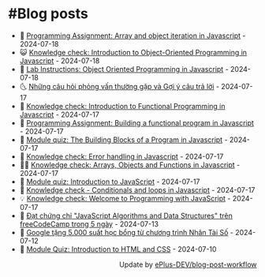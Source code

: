 # #Blog posts
<!-- BLOG-POST-LIST:START -->
- 🧰 [Programming Assignment: Array and object iteration in Javascript](https://eplus.dev/programming-assignment-array-and-object-iteration-in-javascript) - 2024-07-18
- 😺 [Knowledge check: Introduction to Object-Oriented Programming in Javascript](https://eplus.dev/knowledge-check-introduction-to-object-oriented-programming-in-javascript) - 2024-07-18
- 🗽 [Lab Instructions: Object Oriented Programming in Javascript](https://eplus.dev/lab-instructions-object-oriented-programming-in-javascript) - 2024-07-18
- 🌜 [Những câu hỏi phỏng vấn thường gặp và Gợi ý câu trả lời](https://eplus.dev/nhung-cau-hoi-phong-van-thuong-gap-va-goi-y-cau-tra-loi) - 2024-07-17
- 📝 [Knowledge check: Introduction to Functional Programming in Javascript](https://eplus.dev/knowledge-check-introduction-to-functional-programming-in-javascript) - 2024-07-17
- 🚀 [Programming Assignment: Building a functional program in Javascript](https://eplus.dev/programming-assignment-building-a-functional-program-in-javascript) - 2024-07-17
- 💼 [Module quiz: The Building Blocks of a Program in Javascript](https://eplus.dev/module-quiz-the-building-blocks-of-a-program-in-javascript) - 2024-07-17
- 🦣 [Knowledge check: Error handling in Javascript](https://eplus.dev/knowledge-check-error-handling-in-javascript) - 2024-07-17
- 👨‍🏫 [Knowledge check: Arrays, Objects and Functions in Javascript](https://eplus.dev/knowledge-check-arrays-objects-and-functions-in-javascript) - 2024-07-17
- 🔭 [Module quiz: Introduction to JavaScript](https://eplus.dev/module-quiz-introduction-to-javascript) - 2024-07-17
- 🤡 [Knowledge check - Conditionals and loops in Javascript](https://eplus.dev/knowledge-check-conditionals-and-loops-in-javascript) - 2024-07-17
- 💡 [Knowledge check: Welcome to Programming with JavaScript](https://eplus.dev/knowledge-check-welcome-to-programming-with-javascript) - 2024-07-17
- 🦣 [Đạt chứng chỉ &quot;JavaScript Algorithms and Data Structures&quot; trên freeCodeCamp trong 5 ngày](https://eplus.dev/dat-chung-chi-javascript-algorithms-and-data-structures-tren-freecodecamp-trong-5-ngay) - 2024-07-13
- 💪 [Google tặng 5.000 suất học bổng từ chương trình Nhân Tài Số](https://eplus.dev/google-tang-5000-suat-hoc-bong-tu-chuong-trinh-nhan-tai-so) - 2024-07-12
- 🤡 [Module Quiz: Introduction to HTML and CSS](https://eplus.dev/module-quiz-introduction-to-html-and-css) - 2024-07-10<!-- BLOG-POST-LIST:END -->
<div align="right">
  Update by <a target="_blank"
    href="https://github.com/ePlus-DEV/blog-post-workflow">ePlus-DEV/blog-post-workflow</a>
</div>
